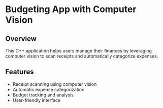 # Budgeting App with Computer Vision

## Overview

This C++ application helps users manage their finances by leveraging computer vision to scan receipts and automatically categorize expenses.

## Features

- Receipt scanning using computer vision
- Automatic expense categorization
- Budget tracking and analysis
- User-friendly interface
